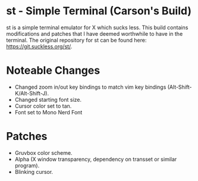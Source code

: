 # st - Simple Terminal (Carson's Build)
st is a simple terminal emulator for X which sucks less. This build contains modifications and patches that I have deemed worthwhile to have in the terminal. The original repository for st can be found here: https://git.suckless.org/st/.

# Noteable Changes
- Changed zoom in/out key bindings to match vim key bindings (Alt-Shift-K/Alt-Shift-J).
- Changed starting font size.
- Cursor color set to tan.
- Font set to Mono Nerd Font

# Patches
- Gruvbox color scheme.
- Alpha (X window transparency, dependency on transset or similar program).
- Blinking cursor.
